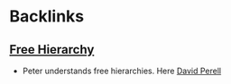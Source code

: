
# Backlinks
## [Free Hierarchy](<Free Hierarchy.md>)
- Peter understands free hierarchies. Here [David Perell](<David Perell.md>)

